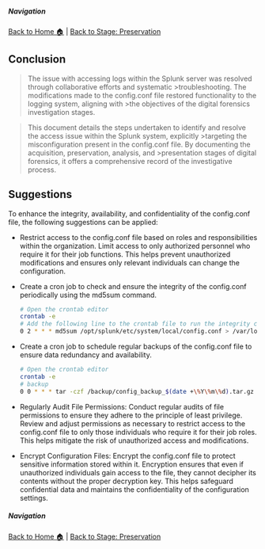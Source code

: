 ##### Navigation

[Back to Home 🏠](../README.md) | [Back to Stage: Preservation](stage3.md)

## Conclusion

 >The issue with accessing logs within the Splunk server was resolved through collaborative efforts and systematic >troubleshooting. The modifications made to the config.conf file restored functionality to the logging system, aligning with >the objectives of the digital forensics investigation stages. 
 
 >This document details the steps undertaken to identify and resolve the access issue within the Splunk system, explicitly >targeting the misconfiguration present in the config.conf file. By documenting the acquisition, preservation, analysis, and >presentation stages of digital forensics, it offers a comprehensive record of the investigative process.

## Suggestions

To enhance the integrity, availability, and confidentiality of the config.conf file, the following suggestions can be applied:

- Restrict access to the config.conf file based on roles and responsibilities within the organization. Limit access to only authorized personnel who require it for their job functions. This helps prevent unauthorized modifications and ensures only relevant individuals can change the configuration.

- Create a cron job to check and ensure the integrity of the config.conf periodically using the md5sum command.

    ```bash
    # Open the crontab editor
    crontab -e
    # Add the following line to the crontab file to run the integrity check every day at 2 AM
    0 2 * * * md5sum /opt/splunk/etc/system/local/config.conf > /var/log/config_checksum.log
    ```


- Create a cron job to schedule regular backups of the config.conf file to ensure data redundancy and availability.

    ```bash
    # Open the crontab editor
    crontab -e
    # backup
    0 0 * * * tar -czf /backup/config_backup_$(date +\%Y\%m\%d).tar.gz /opt/splunk/etc/system/local/config.conf
    ```




- Regularly Audit File Permissions: Conduct regular audits of file permissions to ensure they adhere to the principle of least privilege. Review and adjust permissions as necessary to restrict access to the config.conf file to only those individuals who require it for their job roles. This helps mitigate the risk of unauthorized access and modifications.


- Encrypt Configuration Files: Encrypt the config.conf file to protect sensitive information stored within it. Encryption ensures that even if unauthorized individuals gain access to the file, they cannot decipher its contents without the proper decryption key. This helps safeguard confidential data and maintains the confidentiality of the configuration settings.

##### Navigation

[Back to Home 🏠](../README.md) | [Back to Stage: Preservation](stage3.md)
